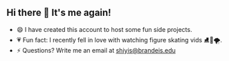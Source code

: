 Hi there 👋 It's me again!
---
- 😄 I have created this account to host some fun side projects.
- 💗 Fun fact: I recently fell in love with watching figure skating vids ⛸️💃🌪️.
- ⚡ Questions? Write me an email at shiyis@brandeis.edu


<!--
**shiyisrsly/shiyisrsly** is a ✨ _special_ ✨ repository because its `README.md` (this file) appears on your GitHub profile.

Here are some ideas to get you started:


-->
